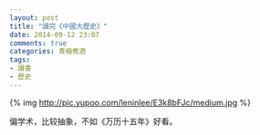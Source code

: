 ```yaml
---
layout: post
title: "讀完《中國大歷史》"
date: 2014-09-12 23:07
comments: true
categories: 青梅煮酒
tags:
- 讀書
- 歷史
---
```


{% img http://pic.yupoo.com/leninlee/E3k8bFJc/medium.jpg %}

偏学术，比较抽象，不如《万历十五年》好看。
